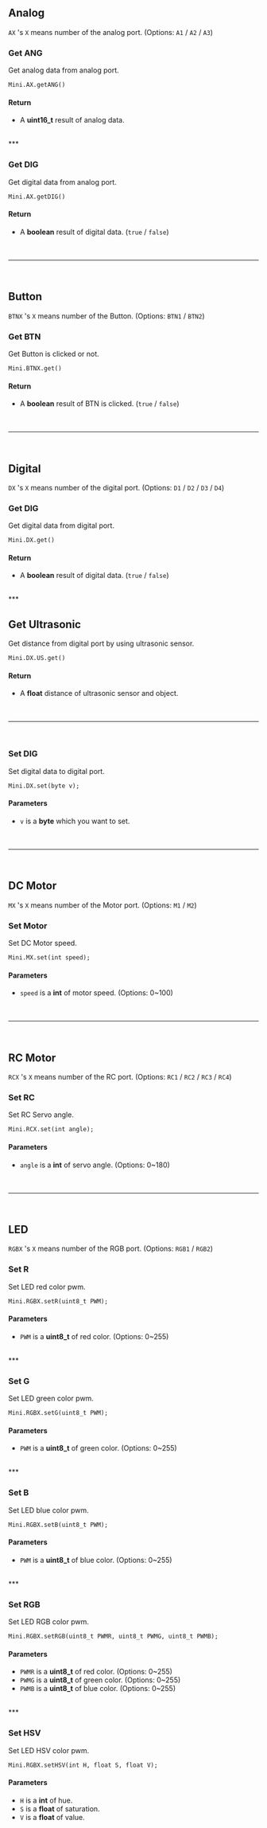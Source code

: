## Analog 
`AX` 's `X` means number of the analog port. (Options: `A1` / `A2` / `A3`)
### Get ANG

Get analog data from analog port. <br />
  

```Arduino
Mini.AX.getANG()
```
#### Return
- A **uint16_t** result of analog data.
<br />
***

### Get DIG

Get digital data from analog port. <br />

```Arduino
Mini.AX.getDIG()
```

#### Return

- A **boolean** result of digital data. (`true` / `false`)
<br /><br /><br />
***
<br />

## Button

`BTNX` 's `X` means number of the Button. (Options: `BTN1` / `BTN2`)

### Get BTN

Get Button is clicked or not. <br />

```Arduino
Mini.BTNX.get()
```

#### Return

- A **boolean** result of BTN is clicked. (`true` / `false`)
<br /><br /><br />
***
<br />

## Digital

`DX` 's `X` means number of the digital port. (Options: `D1` / `D2` / `D3` / `D4`)

### Get DIG

Get digital data from digital port. <br />

```Arduino
Mini.DX.get()
```

#### Return

- A **boolean** result of digital data. (`true` / `false`)
<br />
***

## Get Ultrasonic

Get distance from digital port by using ultrasonic sensor. <br />

```Arduino
Mini.DX.US.get()
```

#### Return

- A **float**  distance of ultrasonic sensor and object.
<br /><br /><br />
***
<br />

### Set DIG

Set digital data to digital port. <br />

```Arduino
Mini.DX.set(byte v);
```

#### Parameters

- `v` is a **byte** which you want to set.
<br /><br /><br />
***
<br />

## DC Motor

`MX` 's `X` means number of the Motor port. (Options: `M1` / `M2`)

### Set Motor

Set DC Motor speed. <br />

```Arduino
Mini.MX.set(int speed);
```
#### Parameters

- `speed` is a **int** of motor speed. (Options: 0~100)
<br /><br /><br />
***
<br />

## RC Motor

`RCX` 's `X` means number of the RC port. (Options: `RC1` / `RC2` / `RC3` / `RC4`)

### Set RC

Set RC Servo angle. <br />

```Arduino
Mini.RCX.set(int angle);
```
#### Parameters

- `angle` is a **int** of servo angle. (Options: 0~180)
<br /><br /><br />
***
<br />

## LED

`RGBX` 's `X` means number of the RGB port. (Options: `RGB1` / `RGB2`)

### Set R

Set LED red color pwm. <br />

```Arduino
Mini.RGBX.setR(uint8_t PWM);
```
#### Parameters

- `PWM` is a **uint8_t** of red color. (Options: 0~255)
<br />
***

### Set G

Set LED green color pwm. <br />

```Arduino
Mini.RGBX.setG(uint8_t PWM);
```
#### Parameters

- `PWM` is a **uint8_t** of green color. (Options: 0~255)
<br />
***

### Set B

Set LED blue color pwm. <br />

```Arduino
Mini.RGBX.setB(uint8_t PWM);
```
#### Parameters

- `PWM` is a **uint8_t** of blue color. (Options: 0~255)
<br />
***

### Set RGB

Set LED RGB color pwm. <br />

```Arduino
Mini.RGBX.setRGB(uint8_t PWMR, uint8_t PWMG, uint8_t PWMB);
```
#### Parameters

- `PWMR` is a **uint8_t** of red color. (Options: 0~255)
- `PWMG` is a **uint8_t** of green color. (Options: 0~255)
- `PWMB` is a **uint8_t** of blue color. (Options: 0~255)
<br />
***

### Set HSV

Set LED HSV color pwm. <br />

```Arduino
Mini.RGBX.setHSV(int H, float S, float V);
```
#### Parameters

- `H` is a **int** of hue.
- `S` is a **float** of saturation.
- `V` is a **float** of value.
